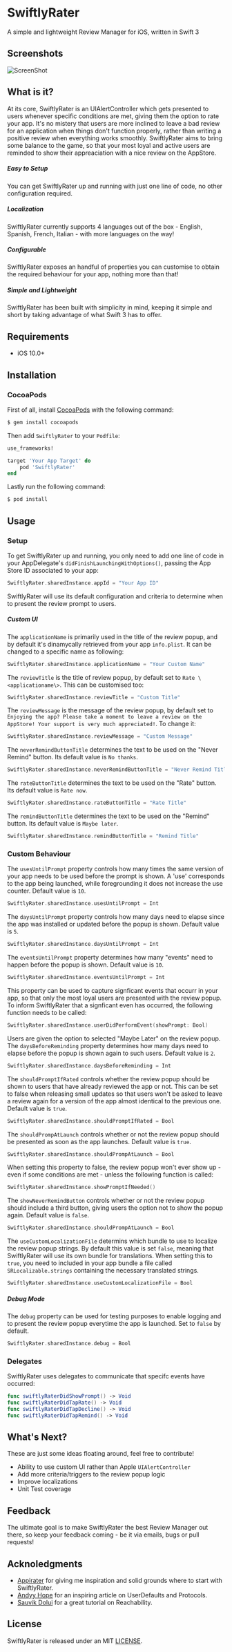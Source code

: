 # SwiftlyRater
A simple and lightweight Review Manager for iOS, written in Swift 3

## Screenshots

![ScreenShot](/Screenshots/screenshot.png)

## What is it?

At its core, SwiftlyRater is an UIAlertController which gets presented to users whenever specific conditions are met, giving them the option to rate your app. It's no mistery that users are more inclined to leave a bad review for an application when things don't function properly, rather than writing a positive review when everything works smoothly. SwiftlyRater aims to bring some balance to the game, so that your most loyal and active users are reminded to show their appreaciation with a nice review on the AppStore.

##### Easy to Setup

You can get SwiftlyRater up and running with just one line of code, no other configuration required.

##### Localization

SwiftlyRater currently supports 4 languages out of the box - English, Spanish, French, Italian - with more languages on the way!

##### Configurable

SwiftlyRater exposes an handful of properties you can customise to obtain the required behaviour for your app, nothing more than that!

##### Simple and Lightweight

SwiftlyRater has been built with simplicity in mind, keeping it simple and short by taking advantage of what Swift 3 has to offer. 

## Requirements

- iOS 10.0+

## Installation

### CocoaPods

First of all, install [CocoaPods](http://cocoapods.org) with the following command:

```bash
$ gem install cocoapods
```

Then add `SwiftlyRater` to your `Podfile`:

```ruby
use_frameworks!

target 'Your App Target' do
	pod 'SwiftlyRater'
end
```

Lastly run the following command:

```bash
$ pod install
```

## Usage

### Setup

To get SwiftlyRater up and running, you only need to add one line of code in your AppDelegate's `didFinishLaunchingWithOptions()`, passing the App Store ID associated to your app:

```swift
SwiftlyRater.sharedInstance.appId = "Your App ID"
```

SwiftlyRater will use its default configuration and criteria to determine when to present the review prompt to users.

##### Custom UI

The `applicationName` is primarily used in the title of the review popup, and by default it's dinamycally retrieved from your app `info.plist`. It can be changed to a specific name as following:

```swift
SwiftlyRater.sharedInstance.applicationName = "Your Custom Name"
```

The `reviewTitle` is the title of review popup, by default set to `Rate \<applicationame\>`. This can be customised too:

```swift
SwiftlyRater.sharedInstance.reviewTitle = "Custom Title"
```

The `reviewMessage` is the message of the review popup, by default set to `Enjoying the app? Please take a moment to leave a review on the AppStore! Your support is very much appreciated!`. To change it:

```swift
SwiftlyRater.sharedInstance.reviewMessage = "Custom Message"
```

The `neverRemindButtonTitle` determines the text to be used on the "Never Remind" button. Its default value is `No thanks`.

```swift
SwiftlyRater.sharedInstance.neverRemindButtonTitle = "Never Remind Title"
```

The `rateButtonTitle` determines the text to be used on the "Rate" button. Its default value is `Rate now`.

```swift
SwiftlyRater.sharedInstance.rateButtonTitle = "Rate Title"
```

The `remindButtonTitle` determines the text to be used on the "Remind" button. Its default value is `Maybe later`.

```swift
SwiftlyRater.sharedInstance.remindButtonTitle = "Remind Title"
```

### Custom Behaviour

The `usesUntilPrompt` property controls how many times the same version of your app needs to be used before the prompt is shown. A 'use' corresponds to the app being launched, while foregrounding it does not increase the use counter. Default value is `10`.

```swift
SwiftlyRater.sharedInstance.usesUntilPrompt = Int
```

The `daysUntilPrompt` property controls how many days need to elapse since the app was installed or updated before the popup is shown. Default value is `5`.

```swift
SwiftlyRater.sharedInstance.daysUntilPrompt = Int
```

The `eventsUntilPrompt` property determines how many "events" need to happen before the popup is shown. Default value is `10`.

```swift
SwiftlyRater.sharedInstance.eventsUntilPrompt = Int
```

This property can be used to capture signficant events that occurr in your app, so that only the most loyal users are presented with the review popup.
To inform SwiftlyRater that a signficant even has occurred, the following function needs to be called:

```swift
SwiftlyRater.sharedInstance.userDidPerformEvent(showPrompt: Bool)
```

Users are given the option to selected "Maybe Later" on the review popup. The `daysBeforeReminding` property determines how many days need to elapse before the popup is shown again to such users. Default value is `2`.

```swift
SwiftlyRater.sharedInstance.daysBeforeReminding = Int
```

The `shouldPromptIfRated` controls whether the review popup should be shown to users that have already reviewed the app or not. This can be set to false when releasing small updates so that users won't be asked to leave a review again for a version of the app almost identical to the previous one. Default value is `true`.

```swift
SwiftlyRater.sharedInstance.shouldPromptIfRated = Bool
```

The `shouldPrompAtLaunch` controls whether or not the review popup should be presented as soon as the app launches. Default value is `true`.

```swift
SwiftlyRater.sharedInstance.shouldPrompAtLaunch = Bool
```

When setting this property to false, the review popup won't ever show up - even if some conditions are met - unless the following function is called:

```swift
SwiftlyRater.sharedInstance.showPromptIfNeeded()
```

The `showNeverRemindButton` controls whether or not the review popup should include a third button, giving users the option not to show the popup again. Default value is `false`.

```swift
SwiftlyRater.sharedInstance.shouldPrompAtLaunch = Bool
```

The `useCustomLocalizationFile` determins which bundle to use to localize the review popup strings. By default this value is set `false`, meaning that SwiftlyRater will use its own bundle for translations. When setting this to `true`, you need to included in your app bundle a file called `SRLocalizable.strings` containing the necessary translated strings.

```swift
SwiftlyRater.sharedInstance.useCustomLocalizationFile = Bool
```

##### Debug Mode

The `debug` property can be used for testing purposes to enable logging and to present the review popup everytime the app is launched. Set to `false` by default.

```swift
SwiftlyRater.sharedInstance.debug = Bool
```

### Delegates

SwiftlyRater uses delegates to communicate that specifc events have occurred:

```swift
func swiftlyRaterDidShowPrompt() -> Void
func swiftlyRaterDidTapRate() -> Void
func swiftlyRaterDidTapDecline() -> Void
func swiftlyRaterDidTapRemind() -> Void
```

## What's Next?

These are just some ideas floating around, feel free to contribute!

- Ability to use custom UI rather than Apple `UIAlertController`
- Add more criteria/triggers to the review popup logic
- Improve localizations
- Unit Test coverage

## Feedback

The ultimate goal is to make SwiftlyRater the best Review Manager out there, so keep your feedback coming - be it via emails, bugs or pull requests!

## Acknoledgments

- [Appirater](https://github.com/arashpayan/appirater) for giving me inspiration and solid grounds where to start with SwiftlyRater.
- [Andyy Hope](https://medium.com/swift-programming/swift-userdefaults-protocol-4cae08abbf92#.3ujvonwx1) for an inspiring article on UserDefaults and Protocols.
- [Sauvik Dolui](https://medium.com/@sauvik_dolui/network-status-monitoring-on-ios-part-1-9a22276933dc#.ucogr6tft) for a great tutorial on Reachability. 

## License

SwiftlyRater is released under an MIT [LICENSE](https://github.com/gdimaggio/SwiftlyRater/blob/master/LICENSE).
